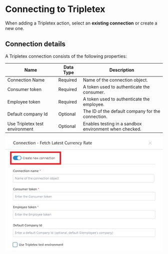 # Connecting to Tripletex

When adding a Tripletex action, select an **existing connection** or create a new one.

## Connection details
A Tripletex connection consists of the following properties:



| Name                            | Data Type   | Description                                           |
|---------------------------------|-------------|-------------------------------------------------------|
| Connection Name                 | Required    | Name of the connection object.                       |
| Consumer token                  | Required    | A token used to authenticate the consumer.           |
| Employee token                  | Required    | A token used to authenticate the employee.           |
| Default company Id              | Optional    | The ID of the default company for the connection.    |
| Use Tripletex test environment  | Optional    | Enables testing in a sandbox environment when checked. |

![img](../../../../images/flow/tripletex-connection.png)